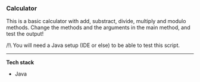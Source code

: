 ### Calculator ###

This is a basic calculator with add, substract, divide, multiply and modulo methods. Change the methods and the arguments in the main method, and test the output!

/!\ You will need a Java setup (IDE or else) to be able to test this script. 

---

__Tech stack__
- Java
